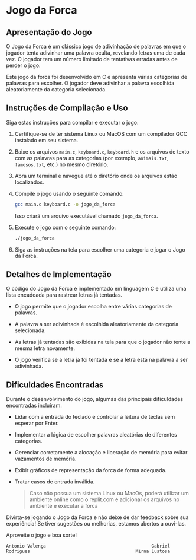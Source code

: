 # Jogo da Forca

## Apresentação do Jogo

O Jogo da Forca é um clássico jogo de adivinhação de palavras em que o jogador tenta adivinhar uma palavra oculta, revelando letras uma de cada vez. O jogador tem um número limitado de tentativas erradas antes de perder o jogo.

Este jogo da forca foi desenvolvido em C e apresenta várias categorias de palavras para escolher. O jogador deve adivinhar a palavra escolhida aleatoriamente da categoria selecionada.

## Instruções de Compilação e Uso

Siga estas instruções para compilar e executar o jogo:

1. Certifique-se de ter sistema Linux ou MacOS com um compilador GCC instalado em seu sistema.

2. Baixe os arquivos `main.c`, `keyboard.c`, `keyboard.h` e os arquivos de texto com as palavras para as categorias (por exemplo, `animais.txt`, `famosos.txt`, etc.) no mesmo diretório.

3. Abra um terminal e navegue até o diretório onde os arquivos estão localizados.

4. Compile o jogo usando o seguinte comando:

    ```bash
    gcc main.c keyboard.c -o jogo_da_forca
    ```

    Isso criará um arquivo executável chamado `jogo_da_forca`.

5. Execute o jogo com o seguinte comando:

    ```bash
    ./jogo_da_forca
    ```

6. Siga as instruções na tela para escolher uma categoria e jogar o Jogo da Forca.

## Detalhes de Implementação

O código do Jogo da Forca é implementado em linguagem C e utiliza uma lista encadeada para rastrear letras já tentadas.

- O jogo permite que o jogador escolha entre várias categorias de palavras.

- A palavra a ser adivinhada é escolhida aleatoriamente da categoria selecionada.

- As letras já tentadas são exibidas na tela para que o jogador não tente a mesma letra novamente.
  
- O jogo verifica se a letra já foi tentada e se a letra está na palavra a ser adivinhada.

## Dificuldades Encontradas

Durante o desenvolvimento do jogo, algumas das principais dificuldades encontradas incluíram:

- Lidar com a entrada do teclado e controlar a leitura de teclas sem esperar por Enter.

- Implementar a lógica de escolher palavras aleatórias de diferentes categorias.

- Gerenciar corretamente a alocação e liberação de memória para evitar vazamentos de memória.

- Exibir gráficos de representação da forca de forma adequada.

- Tratar casos de entrada inválida.

  > Caso não possua um sistema Linux ou MacOs, poderá utilizar um ambiente online como o replit.com e adicionar os arquivos no ambiente e executar a forca

Divirta-se jogando o Jogo da Forca e não deixe de dar feedback sobre sua experiência! Se tiver sugestões ou melhorias, estamos abertos a ouvi-las.

Aproveite o jogo e boa sorte!
<br>

```
Antonio Valença                                        Gabriel Rodrigues                                        Mirna Lustosa
```
